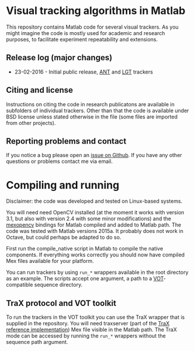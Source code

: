 Visual tracking algorithms in Matlab
====================================

This repository contains Matlab code for several visual trackers. As you 
might imagine the code is mostly used for academic and research purposes, 
to facilitate experiment repeatability and extensions.

Release log (major changes)
---------------------------

 * 23-02-2016 - Initial public release, [ANT](ant/README.md) and [LGT](lgt/README.md) trackers

Citing and license
------------------

Instructions on citing the code in research publicatons are available in subfolders
of individual trackers. Other than that the code is available under BSD license unless
stated otherwise in the file (some files are imported from other projects).

Reporting problems and contact
------------------------------

If you notice a bug please open an [issue on Github](https://github.com/lukacu/visual-tracking-matlab/issues).
If you have any other questions or problems contact me via email.

Compiling and running
=====================

Disclaimer: the code was developed and tested on Linux-based systems.

You will need need OpenCV installed (at the moment it works with version 3.1,
but also with version 2.4 with some minor modifications) and the 
[mexopencv](https://github.com/kyamagu/mexopencv) bindings for Matlab compiled and
added to Matlab path. The code was tested with Matlab versions 2015a. It probably
does not work in Octave, but could perhaps be adapted to do so.

First run the compile_native script in Matlab to compile the native
components. If everything works correctly you should now have compiled
Mex files available for your platform.

You can run trackers by using `run_*` wrappers available in the root directory
as an example. The scripts accept one argument, a path to a [VOT](http://votchallenge.net/)-compatible
sequence directory.

TraX protocol and VOT toolkit
-----------------------------

To run the trackers in the VOT toolkit you can use the TraX wrapper that is 
supplied in the repository. You will need traxserver (part of the [TraX reference 
implementation](https://github.com/votchallenge/trax)) Mex file visible in the 
Matlab path. The TraX mode can be accessed by running the `run_*` wrappers without
the sequence path argument.

